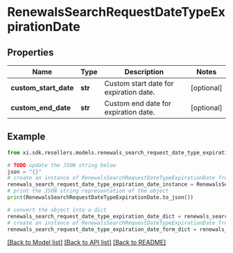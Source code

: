 # RenewalsSearchRequestDateTypeExpirationDate


## Properties

Name | Type | Description | Notes
------------ | ------------- | ------------- | -------------
**custom_start_date** | **str** | Custom start date for expiration date. | [optional] 
**custom_end_date** | **str** | Custom end date for expiration date. | [optional] 

## Example

```python
from xi.sdk.resellers.models.renewals_search_request_date_type_expiration_date import RenewalsSearchRequestDateTypeExpirationDate

# TODO update the JSON string below
json = "{}"
# create an instance of RenewalsSearchRequestDateTypeExpirationDate from a JSON string
renewals_search_request_date_type_expiration_date_instance = RenewalsSearchRequestDateTypeExpirationDate.from_json(json)
# print the JSON string representation of the object
print(RenewalsSearchRequestDateTypeExpirationDate.to_json())

# convert the object into a dict
renewals_search_request_date_type_expiration_date_dict = renewals_search_request_date_type_expiration_date_instance.to_dict()
# create an instance of RenewalsSearchRequestDateTypeExpirationDate from a dict
renewals_search_request_date_type_expiration_date_form_dict = renewals_search_request_date_type_expiration_date.from_dict(renewals_search_request_date_type_expiration_date_dict)
```
[[Back to Model list]](../README.md#documentation-for-models) [[Back to API list]](../README.md#documentation-for-api-endpoints) [[Back to README]](../README.md)


